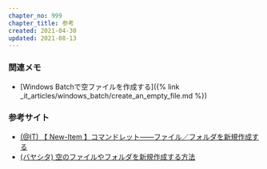 ```yaml
---
chapter_no: 999
chapter_title: 参考
created: 2021-04-30
updated: 2021-08-13
---
```

### 関連メモ
- [Windows Batchで空ファイルを作成する]({% link _it_articles/windows_batch/create_an_empty_file.md %})

### 参考サイト
- [(@IT) 【 New-Item 】コマンドレット――ファイル／フォルダを新規作成する](https://www.atmarkit.co.jp/ait/articles/1606/23/news017.html)
- [(バヤシタ) 空のファイルやフォルダを新規作成する方法](https://bayashita.com/p/entry/show/37)
